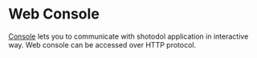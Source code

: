 Web Console
========

[Console](http://en.wikipedia.org/wiki/Command-line_interface) lets you to communicate with shotodol application in interactive way. Web console can be accessed over HTTP protocol.

